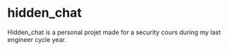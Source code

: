 # hidden_chat
Hidden_chat is a personal projet made for a security cours during my last engineer cycle year.
